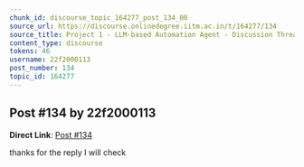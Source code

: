 ```yaml
---
chunk_id: discourse_topic_164277_post_134_00
source_url: https://discourse.onlinedegree.iitm.ac.in/t/164277/134
source_title: Project 1 - LLM-based Automation Agent - Discussion Thread [TDS Jan 2025]
content_type: discourse
tokens: 46
username: 22f2000113
post_number: 134
topic_id: 164277
---
```


## Post #134 by 22f2000113

**Direct Link**: [Post #134](https://discourse.onlinedegree.iitm.ac.in/t/164277/134)

thanks for the reply I will check
